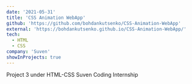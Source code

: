 ```yaml
---
date: '2021-05-31'
title: 'CSS Animation WebApp'
github: 'https://github.com/bohdankutsenko/CSS-Animation-WebApp'
external: 'https://bohdankutsenko.github.io/CSS-Animation-WebApp/'
tech:
  - HTML
  - CSS
company: 'Suven'
showInProjects: true
---
```


Project 3 under HTML-CSS Suven Coding Internship
